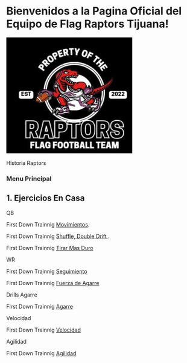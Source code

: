 # **Bienvenidos a la Pagina Oficial del Equipo de Flag Raptors Tijuana!**

<p align="center">

  ![Raptors Logo!](/Raptors-Logo-Old.png "Raptors Logo")

</p>

Historia Raptors

### Menu Principal

## 1. Ejercicios En Casa


QB

First Down Trainnig [Movimientos](https://www.youtube.com/watch?v=xvJt7qPCHI0&pp=ygUjZmlyc3QgZG93biB0cmFpbmluZyBpbiBob3VzZSBkcmlsbHM%3D).

First Down Trainnig [Shuffle, Double Drift ](https://www.youtube.com/shorts/AQADlg8qsXc).

First Down Trainnig [Tirar Mas Duro ](https://www.youtube.com/watch?v=1x6_UuJzVlY&pp=ygUjZmlyc3QgZG93biB0cmFpbmluZyBpbiBob3VzZSBkcmlsbHM%3D)



WR

First Down Trainnig [Seguimiento](https://www.youtube.com/watch?v=I-sVC_zV_Uw&pp=ygUjZmlyc3QgZG93biB0cmFpbmluZyBpbiBob3VzZSBkcmlsbHM%3D)

First Down Trainnig [Fuerza de Agarre](https://www.youtube.com/shorts/PLKLtLMv9Fw)



Drills Agarre

First Down Trainnig [Agarre](https://www.youtube.com/shorts/_4G_ZzCOk9E)


Velocidad

First Down Trainnig [Velocidad](https://www.youtube.com/watch?v=M6yg586OC_Y&t=107s&pp=ygUjZmlyc3QgZG93biB0cmFpbmluZyBpbiBob3VzZSBkcmlsbHM%3D)


Agilidad

First Down Trainnig [Agilidad](https://www.youtube.com/watch?v=BFSOf8vuO6M)






